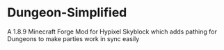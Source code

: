 # Dungeon-Simplified
A 1.8.9 Minecraft Forge Mod for Hypixel Skyblock which adds pathing for Dungeons to make parties work in sync easily
